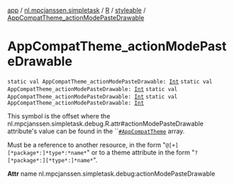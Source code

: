 [app](../../../index.md) / [nl.mpcjanssen.simpletask](../../index.md) / [R](../index.md) / [styleable](index.md) / [AppCompatTheme_actionModePasteDrawable](.)

# AppCompatTheme_actionModePasteDrawable

`static val AppCompatTheme_actionModePasteDrawable: `[`Int`](https://kotlinlang.org/api/latest/jvm/stdlib/kotlin/-int/index.html)
`static val AppCompatTheme_actionModePasteDrawable: `[`Int`](https://kotlinlang.org/api/latest/jvm/stdlib/kotlin/-int/index.html)
`static val AppCompatTheme_actionModePasteDrawable: `[`Int`](https://kotlinlang.org/api/latest/jvm/stdlib/kotlin/-int/index.html)
`static val AppCompatTheme_actionModePasteDrawable: `[`Int`](https://kotlinlang.org/api/latest/jvm/stdlib/kotlin/-int/index.html)

This symbol is the offset where the nl.mpcjanssen.simpletask.debug.R.attr#actionModePasteDrawable attribute's value can be found in the ``[`#AppCompatTheme`](-app-compat-theme.md) array.

Must be a reference to another resource, in the form "`@[+][*package*:]*type*:*name*`" or to a theme attribute in the form "`?[*package*:][*type*:]*name*`".

**Attr**
name nl.mpcjanssen.simpletask.debug:actionModePasteDrawable

